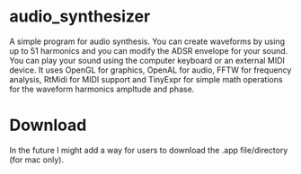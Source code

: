 # audio_synthesizer
A simple program for audio synthesis. You can create waveforms by using up to 51 harmonics and you can modify the ADSR envelope for your sound. You can play your sound using the computer keyboard or an external MIDI device.
It uses OpenGL for graphics, OpenAL for audio, FFTW for frequency analysis, RtMidi for MIDI support and TinyExpr for simple math operations for the waveform harmonics ampltude and phase.

# Download
In the future I might add a way for users to download the .app file/directory (for mac only).
